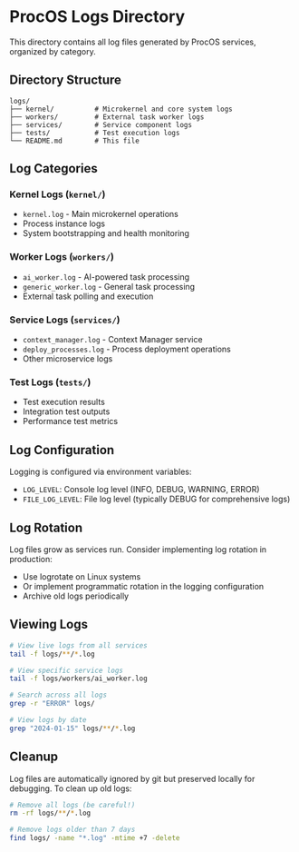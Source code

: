 # ProcOS Logs Directory

This directory contains all log files generated by ProcOS services, organized by category.

## Directory Structure

```
logs/
├── kernel/          # Microkernel and core system logs
├── workers/         # External task worker logs
├── services/        # Service component logs  
├── tests/           # Test execution logs
└── README.md        # This file
```

## Log Categories

### Kernel Logs (`kernel/`)
- `kernel.log` - Main microkernel operations
- Process instance logs
- System bootstrapping and health monitoring

### Worker Logs (`workers/`)
- `ai_worker.log` - AI-powered task processing
- `generic_worker.log` - General task processing
- External task polling and execution

### Service Logs (`services/`)
- `context_manager.log` - Context Manager service
- `deploy_processes.log` - Process deployment operations
- Other microservice logs

### Test Logs (`tests/`)
- Test execution results
- Integration test outputs
- Performance test metrics

## Log Configuration

Logging is configured via environment variables:
- `LOG_LEVEL`: Console log level (INFO, DEBUG, WARNING, ERROR)
- `FILE_LOG_LEVEL`: File log level (typically DEBUG for comprehensive logs)

## Log Rotation

Log files grow as services run. Consider implementing log rotation in production:
- Use logrotate on Linux systems
- Or implement programmatic rotation in the logging configuration
- Archive old logs periodically

## Viewing Logs

```bash
# View live logs from all services
tail -f logs/**/*.log

# View specific service logs
tail -f logs/workers/ai_worker.log

# Search across all logs
grep -r "ERROR" logs/

# View logs by date
grep "2024-01-15" logs/**/*.log
```

## Cleanup

Log files are automatically ignored by git but preserved locally for debugging.
To clean up old logs:

```bash
# Remove all logs (be careful!)
rm -rf logs/**/*.log

# Remove logs older than 7 days
find logs/ -name "*.log" -mtime +7 -delete
```